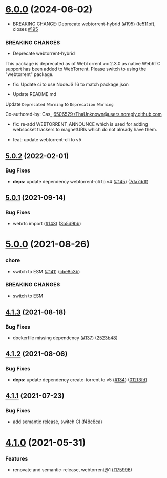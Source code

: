 # [6.0.0](https://github.com/webtorrent/webtorrent-hybrid/compare/v5.0.2...v6.0.0) (2024-06-02)


* BREAKING CHANGE: Deprecate webtorrent-hybrid (#195) ([fe511bf](https://github.com/webtorrent/webtorrent-hybrid/commit/fe511bf98a109b5bc7967a2853345a0b23da7b11)), closes [#195](https://github.com/webtorrent/webtorrent-hybrid/issues/195)


### BREAKING CHANGES

* Deprecate webtorrent-hybrid

This package is deprecated as of WebTorrent >= 2.3.0 as native WebRTC support has been added to WebTorrent. Please switch to using the "webtorrent" package.

* fix: Update ci to use NodeJS 16 to match package.json

* Update README.md

Update `Deprecated Warning` to `Deprecation Warning`

Co-authored-by: Cas_ <6506529+ThaUnknown@users.noreply.github.com>

* fix: re-add WEBTORRENT_ANNOUNCE which is used for adding websocket trackers to magnetURIs which do not already have them.

* feat: update webtorrent-cli to v5

## [5.0.2](https://github.com/webtorrent/webtorrent-hybrid/compare/v5.0.1...v5.0.2) (2022-02-01)


### Bug Fixes

* **deps:** update dependency webtorrent-cli to v4 ([#145](https://github.com/webtorrent/webtorrent-hybrid/issues/145)) ([7da7ddf](https://github.com/webtorrent/webtorrent-hybrid/commit/7da7ddfcb1f163b331f248395319e5fd8ff48752))

## [5.0.1](https://github.com/webtorrent/webtorrent-hybrid/compare/v5.0.0...v5.0.1) (2021-09-14)


### Bug Fixes

* webrtc import ([#143](https://github.com/webtorrent/webtorrent-hybrid/issues/143)) ([3b5d9bb](https://github.com/webtorrent/webtorrent-hybrid/commit/3b5d9bb0a21fceef76f25a113ebede40fce73338))

# [5.0.0](https://github.com/webtorrent/webtorrent-hybrid/compare/v4.1.3...v5.0.0) (2021-08-26)


### chore

* switch to ESM ([#141](https://github.com/webtorrent/webtorrent-hybrid/issues/141)) ([cbe8c3b](https://github.com/webtorrent/webtorrent-hybrid/commit/cbe8c3b8fff52a6fe9c86e531967566c5a889b12))


### BREAKING CHANGES

* switch to ESM

## [4.1.3](https://github.com/webtorrent/webtorrent-hybrid/compare/v4.1.2...v4.1.3) (2021-08-18)


### Bug Fixes

* dockerfile missing dependency ([#137](https://github.com/webtorrent/webtorrent-hybrid/issues/137)) ([2523b48](https://github.com/webtorrent/webtorrent-hybrid/commit/2523b48e1efd580139f27951edb130f96111d8a0))

## [4.1.2](https://github.com/webtorrent/webtorrent-hybrid/compare/v4.1.1...v4.1.2) (2021-08-06)


### Bug Fixes

* **deps:** update dependency create-torrent to v5 ([#134](https://github.com/webtorrent/webtorrent-hybrid/issues/134)) ([012f3fd](https://github.com/webtorrent/webtorrent-hybrid/commit/012f3fd702f6cfd70bb6cc29762412f78010daf7))

## [4.1.1](https://github.com/webtorrent/webtorrent-hybrid/compare/v4.1.0...v4.1.1) (2021-07-23)


### Bug Fixes

* add semantic release, switch CI ([f48c8ca](https://github.com/webtorrent/webtorrent-hybrid/commit/f48c8ca1ae4daa7ebdf5f86e2a59ba29ee3c05e6))

# [4.1.0](https://github.com/webtorrent/webtorrent-hybrid/compare/v4.0.3...v4.1.0) (2021-05-31)


### Features

* renovate and semantic-release, webtorrent@1 ([f175996](https://github.com/webtorrent/webtorrent-hybrid/commit/f175996e4528d57f4c762046291eaf19aee29965))
